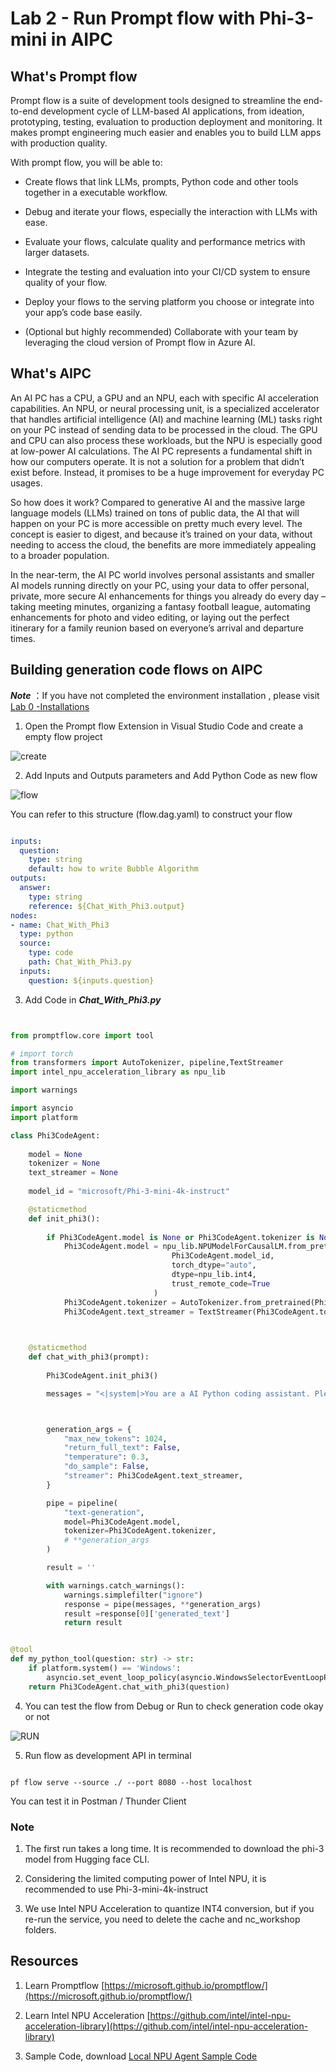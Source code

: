 # **Lab 2 -  Run Prompt flow with Phi-3-mini in AIPC**

## **What's Prompt flow**

Prompt flow is a suite of development tools designed to streamline the end-to-end development cycle of LLM-based AI applications, from ideation, prototyping, testing, evaluation to production deployment and monitoring. It makes prompt engineering much easier and enables you to build LLM apps with production quality.

With prompt flow, you will be able to:

- Create flows that link LLMs, prompts, Python code and other tools together in a executable workflow.

- Debug and iterate your flows, especially the interaction with LLMs with ease.

- Evaluate your flows, calculate quality and performance metrics with larger datasets.

- Integrate the testing and evaluation into your CI/CD system to ensure quality of your flow.

- Deploy your flows to the serving platform you choose or integrate into your app’s code base easily.

- (Optional but highly recommended) Collaborate with your team by leveraging the cloud version of Prompt flow in Azure AI.

## **What's AIPC**

An AI PC has a CPU, a GPU and an NPU, each with specific AI acceleration capabilities. An NPU, or neural processing unit, is a specialized accelerator that handles artificial intelligence (AI) and machine learning (ML) tasks right on your PC instead of sending data to be processed in the cloud. The GPU and CPU can also process these workloads, but the NPU is especially good at low-power AI calculations. The AI PC represents a fundamental shift in how our computers operate. It is not a solution for a problem that didn’t exist before. Instead, it promises to be a huge improvement for everyday PC usages.

So how does it work? Compared to generative AI and the massive large language models (LLMs) trained on tons of public data, the AI that will happen on your PC is more accessible on pretty much every level. The concept is easier to digest, and because it’s trained on your data, without needing to access the cloud, the benefits are more immediately appealing to a broader population.

In the near-term, the AI PC world involves personal assistants and smaller AI models running directly on your PC, using your data to offer personal, private, more secure AI enhancements for things you already do every day – taking meeting minutes, organizing a fantasy football league, automating enhancements for photo and video editing, or laying out the perfect itinerary for a family reunion based on everyone’s arrival and departure times.


## **Building generation code flows on AIPC**

***Note*** ：If you have not completed the environment installation , please visit [Lab 0 -Installations](./01.Installations.md)

1. Open the Prompt flow Extension in Visual Studio Code and create a empty flow project

![create](../../../../imgs/07/01/pf_create.png)

2. Add Inputs and Outputs parameters and Add Python Code as new flow

![flow](../../../../imgs/07/01/pf_flow.png)


You can refer to this structure (flow.dag.yaml) to construct your flow

```yaml

inputs:
  question:
    type: string
    default: how to write Bubble Algorithm
outputs:
  answer:
    type: string
    reference: ${Chat_With_Phi3.output}
nodes:
- name: Chat_With_Phi3
  type: python
  source:
    type: code
    path: Chat_With_Phi3.py
  inputs:
    question: ${inputs.question}


```

3. Add Code in ***Chat_With_Phi3.py***


```python


from promptflow.core import tool

# import torch
from transformers import AutoTokenizer, pipeline,TextStreamer
import intel_npu_acceleration_library as npu_lib

import warnings

import asyncio
import platform

class Phi3CodeAgent:
    
    model = None
    tokenizer = None
    text_streamer = None
    
    model_id = "microsoft/Phi-3-mini-4k-instruct"

    @staticmethod
    def init_phi3():
        
        if Phi3CodeAgent.model is None or Phi3CodeAgent.tokenizer is None or Phi3CodeAgent.text_streamer is None:
            Phi3CodeAgent.model = npu_lib.NPUModelForCausalLM.from_pretrained(
                                    Phi3CodeAgent.model_id,
                                    torch_dtype="auto",
                                    dtype=npu_lib.int4,
                                    trust_remote_code=True
                                )
            Phi3CodeAgent.tokenizer = AutoTokenizer.from_pretrained(Phi3CodeAgent.model_id)
            Phi3CodeAgent.text_streamer = TextStreamer(Phi3CodeAgent.tokenizer, skip_prompt=True)

    

    @staticmethod
    def chat_with_phi3(prompt):
        
        Phi3CodeAgent.init_phi3()

        messages = "<|system|>You are a AI Python coding assistant. Please help me to generate code in Python.The answer only genertated Python code, but any comments and instructions do not need to be generated<|end|><|user|>" + prompt +"<|end|><|assistant|>"



        generation_args = {
            "max_new_tokens": 1024,
            "return_full_text": False,
            "temperature": 0.3,
            "do_sample": False,
            "streamer": Phi3CodeAgent.text_streamer,
        }

        pipe = pipeline(
            "text-generation",
            model=Phi3CodeAgent.model,
            tokenizer=Phi3CodeAgent.tokenizer,
            # **generation_args
        )

        result = ''

        with warnings.catch_warnings():
            warnings.simplefilter("ignore")
            response = pipe(messages, **generation_args)
            result =response[0]['generated_text']
            return result


@tool
def my_python_tool(question: str) -> str:
    if platform.system() == 'Windows':
        asyncio.set_event_loop_policy(asyncio.WindowsSelectorEventLoopPolicy())
    return Phi3CodeAgent.chat_with_phi3(question)


```

4. You can test the flow from Debug or Run to check generation code okay or not 

![RUN](../../../../imgs/07/01/pf_run.png)

5. Run flow as development API in terminal

```

pf flow serve --source ./ --port 8080 --host localhost   

```

You can test it in Postman / Thunder Client


### **Note**

1. The first run takes a long time. It is recommended to download the phi-3 model from Hugging face CLI.

2. Considering the limited computing power of Intel NPU, it is recommended to use Phi-3-mini-4k-instruct

3. We use Intel NPU Acceleration to quantize INT4 conversion, but if you re-run the service, you need to delete the cache and nc_workshop folders.



## **Resources**

1. Learn Promptflow [https://microsoft.github.io/promptflow/](https://microsoft.github.io/promptflow/)

2. Learn Intel NPU Acceleration [https://github.com/intel/intel-npu-acceleration-library](https://github.com/intel/intel-npu-acceleration-library)

3. Sample Code, download [Local NPU Agent Sample Code](../../../../code/07.Lab/01/local-npu-agent/)





